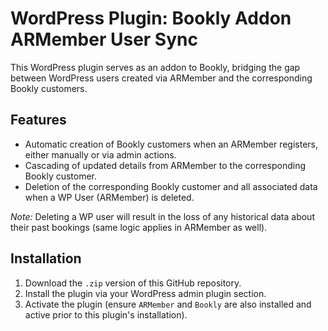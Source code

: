 # WordPress Plugin: Bookly Addon ARMember User Sync

This WordPress plugin serves as an addon to Bookly, bridging the gap between WordPress users created via ARMember and the corresponding Bookly customers.

## Features

- Automatic creation of Bookly customers when an ARMember registers, either manually or via admin actions.
- Cascading of updated details from ARMember to the corresponding Bookly customer.
- Deletion of the corresponding Bookly customer and all associated data when a WP User (ARMember) is deleted.

*Note:* Deleting a WP user will result in the loss of any historical data about their past bookings (same logic applies in ARMember as well).

## Installation

1. Download the `.zip` version of this GitHub repository.
2. Install the plugin via your WordPress admin plugin section.
3. Activate the plugin (ensure `ARMember` and `Bookly` are also installed and active prior to this plugin's installation).
